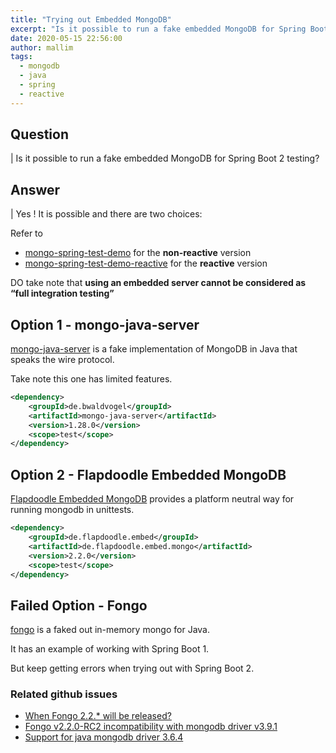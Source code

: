 ```yaml
---
title: "Trying out Embedded MongoDB"
excerpt: "Is it possible to run a fake embedded MongoDB for Spring Boot 2 testing?"
date: 2020-05-15 22:56:00
author: mallim
tags:
  - mongodb
  - java
  - spring
  - reactive
---
```


## Question

| Is it possible to run a fake embedded MongoDB for Spring Boot 2 testing?

## Answer

| Yes ! It is possible and there are two choices:

Refer to 
* [mongo-spring-test-demo](https://github.com/mallim/mongo-spring-test-demo) for the **non-reactive** version 
* [mongo-spring-test-demo-reactive](https://github.com/mallim/mongo-spring-test-demo-reactive) for the **reactive** version

DO take note that **using an embedded server cannot be considered as “full integration testing”** 

## Option 1 - mongo-java-server

[mongo-java-server](https://github.com/bwaldvogel/mongo-java-server) is a 
fake implementation of MongoDB in Java that speaks the wire protocol.

Take note this one has limited features.

```xml
<dependency>
    <groupId>de.bwaldvogel</groupId>
	<artifactId>mongo-java-server</artifactId>
	<version>1.28.0</version>
	<scope>test</scope>
</dependency>
```

## Option 2 - Flapdoodle Embedded MongoDB

[Flapdoodle Embedded MongoDB](https://github.com/flapdoodle-oss/de.flapdoodle.embed.mongo) provides a platform neutral way for running mongodb in unittests. 

```xml
<dependency>
	<groupId>de.flapdoodle.embed</groupId>
	<artifactId>de.flapdoodle.embed.mongo</artifactId>
	<version>2.2.0</version>
	<scope>test</scope>
</dependency>
```

## Failed Option - Fongo

[fongo](https://github.com/fakemongo/fongo) is a faked out in-memory mongo for Java.

It has an example of working with Spring Boot 1. 

But keep getting errors when trying out with Spring Boot 2.

### Related github issues

* [When Fongo 2.2.* will be released?](https://github.com/fakemongo/fongo/issues/364)
* [Fongo v2.2.0-RC2 incompatibility with mongodb driver v3.9.1](https://github.com/fakemongo/fongo/issues/367)
* [Support for java mongodb driver 3.6.4](https://github.com/fakemongo/fongo/issues/357)

